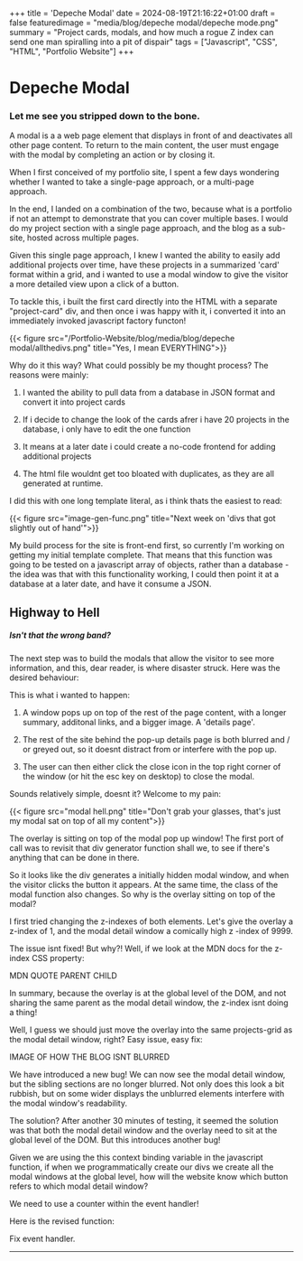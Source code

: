 +++
title = 'Depeche Modal'
date = 2024-08-19T21:16:22+01:00
draft = false
featuredimage = "media/blog/depeche modal/depeche mode.png"
summary = "Project cards, modals, and how much a rogue Z index can send one man spiralling into a pit of dispair"
tags = ["Javascript", "CSS", "HTML", "Portfolio Website"]
+++

# Depeche Modal

### Let me see you stripped down to the bone.

A modal is a a web page element that displays in front of and deactivates all other page content. To return to the main content, the user must engage with the modal by completing an action or by closing it.

When I first conceived of my portfolio site, I spent a few days wondering whether I wanted to take a single-page approach, or a multi-page approach.  

In the end, I landed on a combination of the two, because what is a portfolio if not an attempt to demonstrate that you can cover multiple bases. I would do my project section with a single page approach, and the blog as a sub-site, hosted across multiple pages.  

Given this single page approach, I knew I wanted the ability to easily add additional projects over time, have these projects in a summarized 'card' format within a grid, and i wanted to use a modal window to give the visitor a more detailed view upon a click of a button.  

To tackle this, i built the first card directly into the HTML with a separate "project-card" div, and then once i was happy with it, i converted it into an immediately invoked javascript factory functon!  

{{< figure src="/Portfolio-Website/blog/media/blog/depeche modal/allthedivs.png" title="Yes, I mean EVERYTHING">}}

Why do it this way? What could possibly be my thought process? The reasons were mainly:  

1. I wanted the ability to pull data from a database in JSON format and convert it into project cards  

2. If i decide to change the look of the cards afrer i have 20 projects in the database, i only have to edit the one function  

3. It means at a later date i could create a no-code frontend for adding additional projects  

4. The html file wouldnt get too bloated with duplicates, as they are all generated at runtime.  

I did this with one long template literal, as i think thats the easiest to read:  

{{< figure src="image-gen-func.png" title="Next week on 'divs that got slightly out of hand'">}}

My build process for the site is front-end first, so currently I'm working on getting my initial template complete. That means that this function was going to be tested on a javascript array of objects, rather than a database - the idea was that with this functionality working, I could then point it at a database at a later date, and have it consume a JSON.

## Highway to Hell

##### Isn't that the wrong band?

The next step was to build the modals that allow the visitor to see more information, and this, dear reader, is where disaster struck.  Here was the desired behaviour:  

This is what i wanted to happen:  

1. A window pops up on top of the rest of the page content, with a longer summary, additonal links, and a bigger image. A 'details page'.

2. The rest of the site behind the pop-up details page is both blurred and / or greyed out, so it doesnt distract from or interfere with the pop up.  

3. The user can then either click the close icon in the top right corner of the window (or hit the esc key on desktop) to close the modal.  

Sounds relatively simple, doesnt it?  Welcome to my pain:

{{< figure src="modal hell.png" title="Don't grab your glasses, that's just my modal sat on top of all my content">}}

The overlay is sitting on top of the modal pop up window! The first port of call was to revisit that div generator function shall we, to see if there's anything that can be done in there.  

So it looks like the div generates a initially hidden modal window, and when the visitor clicks the button it appears. At the same time, the class of the modal function also changes. So why is the overlay sitting on top of the modal?  

I first tried changing the z-indexes of both elements. Let's give the overlay a z-index of 1, and the modal detail window a comically high z -index of 9999.  

The issue isnt fixed! But why?! Well, if we look at the MDN docs for the z-index CSS property:  

MDN QUOTE PARENT CHILD  

In summary, because the overlay is at the global level of the DOM, and not sharing the same parent as the modal detail window, the z-index isnt doing a thing!  

Well, I guess we should just move the overlay into the same projects-grid as the modal detail window, right? Easy issue, easy fix:  

IMAGE OF HOW THE BLOG ISNT BLURRED  

We have introduced a new bug! We can now see the modal detail window, but the sibling sections are no longer blurred. Not only does this look a bit rubbish, but on some wider displays the unblurred elements interfere with the modal window's readability.  

The solution? After another 30 minutes of testing, it seemed the solution was that both the modal detail window and the overlay need to sit at the global level of the DOM. But this introduces another bug!  

Given we are using the this context binding variable in the javascript function, if when we programmatically create our divs we create all the modal windows at the global level, how will the website know which button refers to which modal detail window?  

We need to use a counter within the event handler!  

Here is the revised function:  

Fix event handler.

---
